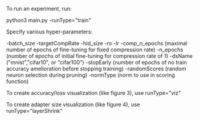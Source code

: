 To run an experiment, run:

python3 main.py -runType="train"

Specify various hyper-parameters:

-batch_size
-targetCompRate
-hid_size
-ro
-lr
-comp_n_epochs (maximal number of epochs of fine-tuning for fixed compression rate)
-n_epochs (number of epochs of initial fine-tuning for compression rate of 1)
-dsName ("mnist","cifar10", or "cifar100")
-stopEarly (number of epochs of no train accuracy amelioration before stopping training)
-randomScores (random neuron selection during pruning)
-normType (norm to use in scoring function)

To create accuracy/loss visualization (like figure 3), use runType="viz"

To create adapter size visualization (like figure 4), use runType="layerShrink"
